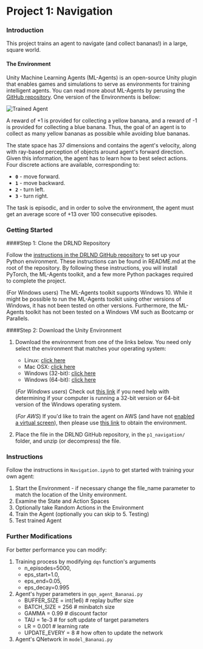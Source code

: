 [//]: # (Image References)

[image1]: https://user-images.githubusercontent.com/10624937/42135619-d90f2f28-7d12-11e8-8823-82b970a54d7e.gif "Trained Agent"

# Project 1: Navigation

### Introduction

This project trains an agent to navigate (and collect bananas!) in a large, square world. 

#### The Environment
Unity Machine Learning Agents (ML-Agents) is an open-source Unity plugin that enables games and simulations to serve as environments for training intelligent agents. You can read more about ML-Agents by perusing the [GitHub repository](https://github.com/Unity-Technologies/ml-agents).
One version of the Environments is bellow:

![Trained Agent][image1]

A reward of +1 is provided for collecting a yellow banana, and a reward of -1 is provided for collecting a blue banana.  Thus, the goal of an agent is to collect as many yellow bananas as possible while avoiding blue bananas.  

The state space has 37 dimensions and contains the agent's velocity, along with ray-based perception of objects around agent's forward direction.  Given this information, the agent has to learn how to best select actions.  Four discrete actions are available, corresponding to:
- **`0`** - move forward.
- **`1`** - move backward.
- **`2`** - turn left.
- **`3`** - turn right.

The task is episodic, and in order to solve the environment, the agent must get an average score of +13 over 100 consecutive episodes.

### Getting Started
####Step 1: Clone the DRLND Repository

Follow the [instructions in the DRLND GitHub repository](https://github.com/udacity/deep-reinforcement-learning#dependencies) to set up your Python environment. These instructions can be found in README.md at the root of the repository. By following these instructions, you will install PyTorch, the ML-Agents toolkit, and a few more Python packages required to complete the project.

(For Windows users) The ML-Agents toolkit supports Windows 10. While it might be possible to run the ML-Agents toolkit using other versions of Windows, it has not been tested on other versions. Furthermore, the ML-Agents toolkit has not been tested on a Windows VM such as Bootcamp or Parallels.

####Step 2: Download the Unity Environment

1. Download the environment from one of the links below.  You need only select the environment that matches your operating system:
    - Linux: [click here](https://s3-us-west-1.amazonaws.com/udacity-drlnd/P1/Banana/Banana_Linux.zip)
    - Mac OSX: [click here](https://s3-us-west-1.amazonaws.com/udacity-drlnd/P1/Banana/Banana.app.zip)
    - Windows (32-bit): [click here](https://s3-us-west-1.amazonaws.com/udacity-drlnd/P1/Banana/Banana_Windows_x86.zip)
    - Windows (64-bit): [click here](https://s3-us-west-1.amazonaws.com/udacity-drlnd/P1/Banana/Banana_Windows_x86_64.zip)
    
    (_For Windows users_) Check out [this link](https://support.microsoft.com/en-us/help/827218/how-to-determine-whether-a-computer-is-running-a-32-bit-version-or-64) if you need help with determining if your computer is running a 32-bit version or 64-bit version of the Windows operating system.

    (_For AWS_) If you'd like to train the agent on AWS (and have not [enabled a virtual screen](https://github.com/Unity-Technologies/ml-agents/blob/master/docs/Training-on-Amazon-Web-Service.md)), then please use [this link](https://s3-us-west-1.amazonaws.com/udacity-drlnd/P1/Banana/Banana_Linux_NoVis.zip) to obtain the environment.

2. Place the file in the DRLND GitHub repository, in the `p1_navigation/` folder, and unzip (or decompress) the file. 

### Instructions

Follow the instructions in `Navigation.ipynb` to get started with training your own agent:
1. Start the Environment - if necessary change the file_name parameter to match the location of the Unity environment.
2. Examine the State and Action Spaces
3. Optionally take Random Actions in the Environment
4. Train the Agent (optionally you can skip to 5. Testing)
5. Test trained Agent

### Further Modifications

For better performance you can modify:
1. Training process by modifying `dqn` function's arguments
   - n_episodes=5000,
   - eps_start=1.0,
   - eps_end=0.05, 
   - eps_decay=0.995
 2. Agent's hyper parameters in `gqn_agent_Bananai.py`
    - BUFFER_SIZE = int(1e6)  # replay buffer size
    - BATCH_SIZE = 256        # minibatch size
    - GAMMA = 0.99            # discount factor
    - TAU = 1e-3              # for soft update of target parameters
    - LR = 0.001              # learning rate
    - UPDATE_EVERY = 8        # how often to update the network
 3. Agent's QNetwork in `model_Bananai.py`
